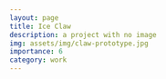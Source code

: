 ```yaml
---
layout: page
title: Ice Claw
description: a project with no image
img: assets/img/claw-prototype.jpg
importance: 6
category: work
---
```

